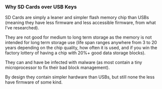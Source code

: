 ### Why SD Cards over USB Keys

SD Cards are simply a leaner and simpler flash memory chip than USBs (meaning they have less firmware and less accessible firmware, from what I’ve researched).

They are not good for medium to long term storage as the memory is not intended for long term storage use (life span ranges anywhere from 3 to 20 years depending on the chip quality, how often it is used, and if you win the factory lottery of having a chip with 20%+ good data storage blocks).

They can and have be infected with malware (as most contain a tiny microprocessor to fix their bad block management).

By design they contain simpler hardware than USBs, but still none the less have firmware of some kind.
